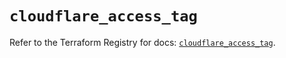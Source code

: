 # `cloudflare_access_tag`

Refer to the Terraform Registry for docs: [`cloudflare_access_tag`](https://registry.terraform.io/providers/cloudflare/cloudflare/4.49.1/docs/resources/access_tag).
